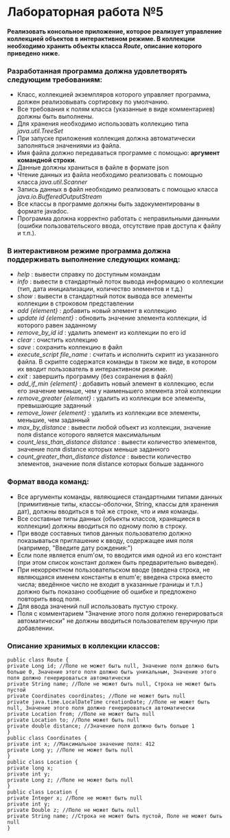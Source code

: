 # Лабораторная работа №5
#### Реализовать консольное приложение, которое реализует управление коллекцией объектов в интерактивном режиме. В коллекции необходимо хранить объекты класса *Route*, описание которого приведено ниже.
### Разработанная программа должна удовлетворять следующим требованиям:
* Класс, коллекцией экземпляров которого управляет программа, должен реализовывать сортировку по умолчанию.
* Все требования к полям класса (указанные в виде комментариев) должны быть выполнены.
* Для хранения необходимо использовать коллекцию типа *java.util.TreeSet*
* При запуске приложения коллекция должна автоматически заполняться значениями из файла.
* Имя файла должно передаваться программе с помощью: **аргумент командной строки**.
* Данные должны храниться в файле в формате json
* Чтение данных из файла необходимо реализовать с помощью класса *java.util.Scanner*
* Запись данных в файл необходимо реализовать с помощью класса *java.io.BufferedOutputStream*
* Все классы в программе должны быть задокументированы в формате javadoc.
* Программа должна корректно работать с неправильными данными (ошибки пользовательского ввода, отсутствие прав доступа к файлу и т.п.).
### В интерактивном режиме программа должна поддерживать выполнение следующих команд:
* *help* : вывести справку по доступным командам
* *info* : вывести в стандартный поток вывода информацию о коллекции (тип, дата инициализации, количество элементов и т.д.)
* *show* : вывести в стандартный поток вывода все элементы коллекции в строковом представлении
* *add {element}* : добавить новый элемент в коллекцию
* *update id {element}* : обновить значение элемента коллекции, id которого равен заданному
* *remove_by_id id* : удалить элемент из коллекции по его id
* *clear* : очистить коллекцию
* *save* : сохранить коллекцию в файл
* *execute_script file_name* : считать и исполнить скрипт из указанного файла. В скрипте содержатся команды в таком же виде, в котором их вводит пользователь в интерактивном режиме.
* *exit* : завершить программу (без сохранения в файл)
* *add_if_min {element}* : добавить новый элемент в коллекцию, если его значение меньше, чем у наименьшего элемента этой коллекции
* *remove_greater {element}* : удалить из коллекции все элементы, превышающие заданный
* *remove_lower {element}* : удалить из коллекции все элементы, меньшие, чем заданный
* *max_by_distance* : вывести любой объект из коллекции, значение поля distance которого является максимальным
* *count_less_than_distance distance* : вывести количество элементов, значение поля distance которых меньше заданного
* *count_greater_than_distance distance* : вывести количество элементов, значение поля distance которых больше заданного
### Формат ввода команд:
* Все аргументы команды, являющиеся стандартными типами данных (примитивные типы, классы-оболочки, String, классы для хранения дат), должны вводиться в той же строке, что и имя команды.
* Все составные типы данных (объекты классов, хранящиеся в коллекции) должны вводиться по одному полю в строку.
* При вводе составных типов данных пользователю должно показываться приглашение к вводу, содержащее имя поля (например, "Введите дату рождения:")
* Если поле является enum'ом, то вводится имя одной из его констант (при этом список констант должен быть предварительно выведен).
* При некорректном пользовательском вводе (введена строка, не являющаяся именем константы в enum'е; введена строка вместо числа; введённое число не входит в указанные границы и т.п.) должно быть показано сообщение об ошибке и предложено повторить ввод поля.
* Для ввода значений null использовать пустую строку.
* Поля с комментарием "Значение этого поля должно генерироваться автоматически" не должны вводиться пользователем вручную при добавлении.
### Описание хранимых в коллекции классов:
```
public class Route {
private Long id; //Поле не может быть null, Значение поля должно быть больше 0, Значение этого поля должно быть уникальным, Значение этого поля должно генерироваться автоматически
private String name; //Поле не может быть null, Строка не может быть пустой
private Coordinates coordinates; //Поле не может быть null
private java.time.LocalDateTime creationDate; //Поле не может быть null, Значение этого поля должно генерироваться автоматически
private Location from; //Поле не может быть null
private Location to; //Поле может быть null
private double distance; //Значение поля должно быть больше 1
}
public class Coordinates {
private int x; //Максимальное значение поля: 412
private Long y; //Поле не может быть null
}
public class Location {
private long x;
private int y;
private Long z; //Поле не может быть null
}
public class Location {
private Integer x; //Поле не может быть null
private int y;
private Double z; //Поле не может быть null
private String name; //Строка не может быть пустой, Поле не может быть null
}
```